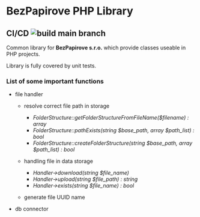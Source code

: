 # BezPapirove PHP Library

## CI/CD ![build main branch](https://github.com/BezPapirove/bezpapirove_php_lib/actions/workflows/php.yml/badge.svg?branch=main)

Common library for **BezPapirove s.r.o.** which provide classes useable in PHP projects.  

Library is fully covered by unit tests.


### List of some important functions 

- file handler
    - resolve correct file path in storage
        - *FolderStructure::getFolderStructureFromFileName($filename) : array*
        - *FolderStructure::pathExists(string $base_path, array $path_list) : bool*
        - *FolderStructure::createFolderStructure(string $base_path, array $path_list) : bool*

    - handling file in data storage
        - *Handler->download(string $file_name)*
        - *Handler->upload(string $file_path) : string*
        - *Handler->exists(string $file_name) : bool*
    - generate file UUID name
- db connector

